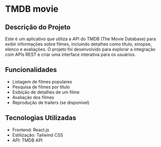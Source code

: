 # TMDB movie

## Descrição do Projeto

<p align="left">Este é um aplicativo que utiliza a API do TMDB (The Movie Database) para exibir informações sobre filmes, incluindo detalhes como título, sinopse, elenco e avaliações. O projeto foi desenvolvido para explorar a integração com APIs REST e criar uma interface interativa para os usuários.</p>

## Funcionalidades

<ul>
  <li>Listagem de filmes populares</li>
  <li>Pesquisa de filmes por título</li>
  <li>Exibição de detalhes de um filme</li>
  <li>Avaliação dos filmes</li>
  <li>Reprodução de trailers (se disponível)</li>
</ul>

## Tecnologias Utilizadas

<ul>
  <li>Frontend: React.js</li>
  <li>Estilização: Tailwind CSS</li>
  <li>API: TMDB API</li>
</ul>
